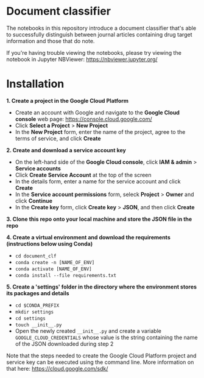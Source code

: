 # Document classifier

The notebooks in this repository introduce a document classifier that's able to successfully distinguish between journal articles containing drug target information and those that do note.

If you're having trouble viewing the notebooks, please try viewing the notebook in Jupyter NBViewer: https://nbviewer.jupyter.org/

# Installation

**1. Create a project in the Google Cloud Platform**
  * Create an account with Google and navigate to the **Google Cloud console** web page: https://console.cloud.google.com/
  * Click **Select a Project** > **New Project**
  * In the **New Project** form, enter the name of the project, agree to the terms of service, and click **Create**

**2. Create and download a service account key**
* On the left-hand side of the **Google Cloud console**, click **IAM & admin** > **Service accounts**
* Click **Create Service Account** at the top of the screen
* In the details form, enter a name for the service account and click **Create**
* In the **Service account permissions** form, seleck **Project** > **Owner** and click **Continue**
* In the **Create key** form, click **Create key** > **JSON**, and then click **Create**

**3. Clone this repo onto your local machine and store the JSON file in the repo**

**4. Create a virtual environment and download the requirements (instructions below using Conda)**
* `cd document_clf`
* `conda create -n [NAME_OF_ENV]`
* `conda activate [NAME_OF_ENV]`
* `conda install --file requirements.txt`

**5. Create a 'settings' folder in the directory where the environment stores its packages and details**
* `cd $CONDA_PREFIX`
* `mkdir settings`
* `cd settings`
* `touch __init__.py`
* Open the newly created `__init__.py` and create a variable `GOOGLE_CLOUD_CREDENTIALS` whose value is the string containing the name of the JSON downloaded during step 2

Note that the steps needed to create the Google Cloud Platform project and service key can be executed using the command line. More information on that here: https://cloud.google.com/sdk/
